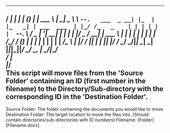_____            _    ______ _ _            ______         ___________ 
/  ___|          | |   |  ___(_) |           | ___ \       |_   _|  _  \ 
\ `--.   ___  _ __| |_  | |_   _| | ___  ___  | |_/ /_   _    | | | | | | 
 `--. \ / _ \| '__| __| |  _| | | |/ _ \/ __| | ___ \ | | |   | | | | | | 
/\__/ / (_) | |  | |_  | |   | | |  __/\__ \ | |_/ / |_| |  _| |_| |/ / 
\____/ \___/|_|   \__| \_|   |_|_|\___||___/ \____/ \__, |  \___/|___/  
                                                     __/ |              
                                                    |___/               
This script will move files from the 'Source Folder' containing an ID (first number in the filename) to the Directory/Sub-directory with the corresponding ID in the 'Destination Folder'.
----------------------------------------------------------------------------
Source Folder: The folder containing the documents you would like to move
Destination Folder: The target location to move the files into. (Should contain directories/sub-directories with ID numbers)
Filename: [Folder]\[Filename.docx]
